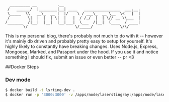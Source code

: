 ```
  _________ __         .__                                  
 /   ______/  |________|__| ____   ________________  ___.__.
 \_____  \\   __\_  __ |  |/    \ / ___\_  __ \__  \<   |  |
 /        \|  |  |  | \|  |   |  / /_/  |  | \// __ \\___  |
/_______  /|__|  |__|  |__|___|  \___  /|__|  (____  / ____|
        \/                     \/_____/            \/\/     

```

This is my personal blog, there's probably not much to do with it -- however it's mainly db driven and probably pretty easy to setup for yourself. It's highly likely to constantly have breaking changes. Uses Node.js, Express, Mongoose, Marked, and Passport under the hood. If you use it and notice something I should fix, submit an issue or even better -- pr <3

##Docker Steps

### Dev mode
```sh
$ docker build -t lsrting-dev .
$ docker run -p '3000:3000' -v /apps/node/laserstingray:/apps/node/laserstingray/apps -it --rm --name lsrs lsrting-dev
```
